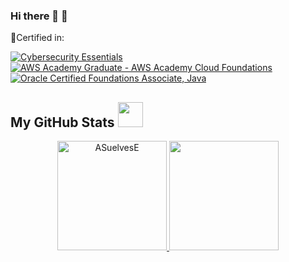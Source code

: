 ### Hi there 👋 👋

<!--
**ASuelvesE/ASuelvesE** is a ✨ _special_ ✨ repository because its `README.md` (this file) appears on your GitHub profile.

Here are some ideas to get you started:

- 🔭 I’m currently working on ...
- 🌱 I’m currently learning ...
- 👯 I’m looking to collaborate on ...
- 🤔 I’m looking for help with ...
- 💬 Ask me about ...
- 📫 How to reach me: ...
- 😄 Pronouns: ...
- ⚡ Fun fact: ...
-->
🏅Certified in:

<!--START_SECTION:badges-->
[![Cybersecurity Essentials](https://images.credly.com/size/100x100/images/054913b2-e271-49a2-a1a4-9bf1c1f9a404/CyberEssentials.png)](http://www.credly.com/badges/5e98c091-45ca-424a-bcfd-c46ebfda4b7e "Cybersecurity Essentials")
[![AWS Academy Graduate - AWS Academy Cloud Foundations](https://images.credly.com/size/100x100/images/73e4a58b-a8ef-41a3-a7db-9183dd269882/image.png)](http://www.credly.com/badges/dc924489-1d71-43db-954b-1070c4a7cdc3 "AWS Academy Graduate - AWS Academy Cloud Foundations")
[![Oracle Certified Foundations Associate, Java](https://images.credly.com/size/100x100/images/aeada4ab-bd8f-4c3c-bf4a-a9f2f4e04dd2/02a_Java_Foundations_Associate.png)](http://www.credly.com/badges/3029c59d-f8d1-4a2b-88f5-b9239a7054f7 "Oracle Certified Foundations Associate, Java")
<!--END_SECTION:badges-->

<h2> My GitHub Stats <img src='https://media1.giphy.com/media/du3J3cXyzhj75IOgvA/giphy.gif?cid=ecf05e47x2g034i9pzwtzzsd3xgg2w9nr94t4tflbbgo3008&rid=giphy.gif' width="40"> </h2>

<p align="center">
  <a href="https://github-readme-stats.vercel.app/api?username=ASuelvesE&show_icons=true&theme=vue">
    <img loading="lazy" src="https://github-readme-stats.vercel.app/api?username=ASuelvesE&show_icons=true&theme=vue" height="175" alt="ASuelvesE"/>
  </a> 
   <a href="https://github-readme-stats.vercel.app/api/top-langs/?username=ASuelvesE&theme=vue&layout=compact">
    <img loading="lazy" src="https://github-readme-stats.vercel.app/api/top-langs/?username=ASuelvesE&theme=vue&layout=compact" height="175"/>
  </a> 
</p>


